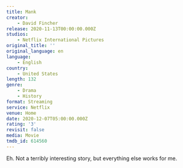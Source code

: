 ```yaml
---
title: Mank
creator:
    - David Fincher
release: 2020-11-13T00:00:00.000Z
studios:
    - Netflix International Pictures
original_title: ''
original_language: en
language:
    - English
country:
    - United States
length: 132
genre:
    - Drama
    - History
format: Streaming
service: Netflix
venue: Home
date: 2020-12-07T05:00:00.000Z
rating: '3'
revisit: false
media: Movie
tmdb_id: 614560
---
```


Eh. Not a terribly interesting story, but everything else works for me.
